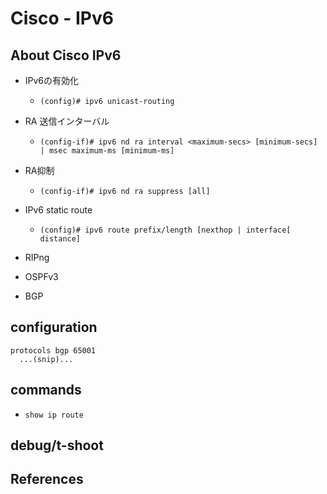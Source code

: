 # Cisco - IPv6

## About Cisco IPv6
- IPv6の有効化
  - `(config)# ipv6 unicast-routing`

- RA 送信インターバル
  - `(config-if)# ipv6 nd ra interval <maximum-secs> [minimum-secs] | msec maximum-ms [minimum-ms]`

- RA抑制
  - `(config-if)# ipv6 nd ra suppress [all]`

- IPv6 static route
  - `(config)# ipv6 route prefix/length [nexthop | interface[ distance]`

- RIPng

- OSPFv3

- BGP

## configuration
```
protocols bgp 65001
  ...(snip)...
```

## commands
- `show ip route`

## debug/t-shoot

## References
